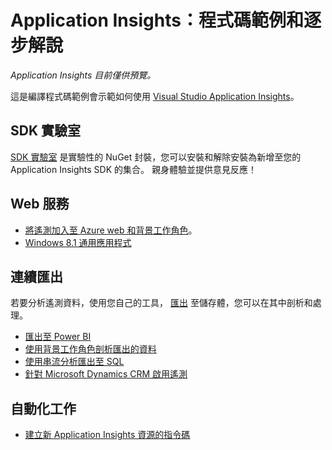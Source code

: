 <properties 
    pageTitle="Application Insights：程式碼範例和逐步解說" 
    description="您可以針對自己的應用程式調整的範例。" 
    services="application-insights" 
    documentationCenter="windows"
    authors="alancameronwills" 
    manager="douge"/>

<tags 
    ms.service="application-insights" 
    ms.workload="tbd" 
    ms.tgt_pltfrm="ibiza" 
    ms.devlang="na" 
    ms.topic="article" 
    ms.date="10/05/2015" 
    ms.author="awills"/>

#  Application Insights：程式碼範例和逐步解說

*Application Insights 目前僅供預覽。*

這是編譯程式碼範例會示範如何使用 [Visual Studio Application Insights](app-insights-overview.md)。

## SDK 實驗室

[SDK 實驗室](https://www.myget.org/gallery/applicationinsights-sdk-labs) 是實驗性的 NuGet 封裝，您可以安裝和解除安裝為新增至您的 Application Insights SDK 的集合。 親身體驗並提供意見反應！

## Web 服務

* [將遙測加入至 Azure web 和背景工作角色](https://github.com/Microsoft/ApplicationInsights-Home/tree/master/Samples/AzureEmailService)。
* [Windows 8.1 通用應用程式](https://github.com/Microsoft/ApplicationInsights-Home/tree/master/Samples/Windows%208.1%20Universal/)

## 連續匯出

若要分析遙測資料，使用您自己的工具， [匯出](app-insights-export-telemetry.md) 至儲存體，您可以在其中剖析和處理。

* [匯出至 Power BI](app-insights-export-power-bi.md) 
* [使用背景工作角色剖析匯出的資料](app-insights-code-sample-export-telemetry-sql-database.md)
* [使用串流分析匯出至 SQL](app-insights-code-sample-export-sql-stream-analytics.md)
* [針對 Microsoft Dynamics CRM 啟用遙測](app-insights-sample-mscrm.md)


## 自動化工作

* [建立新 Application Insights 資源的指令碼](app-insights-powershell-script-create-resource.md)








 

